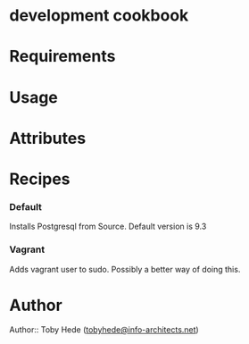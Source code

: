 # development cookbook

# Requirements

# Usage

# Attributes

# Recipes

### Default
Installs Postgresql from Source.
Default version is 9.3


### Vagrant
Adds vagrant user to sudo. Possibly a better way of doing this.

# Author

Author:: Toby Hede (<tobyhede@info-architects.net>)
